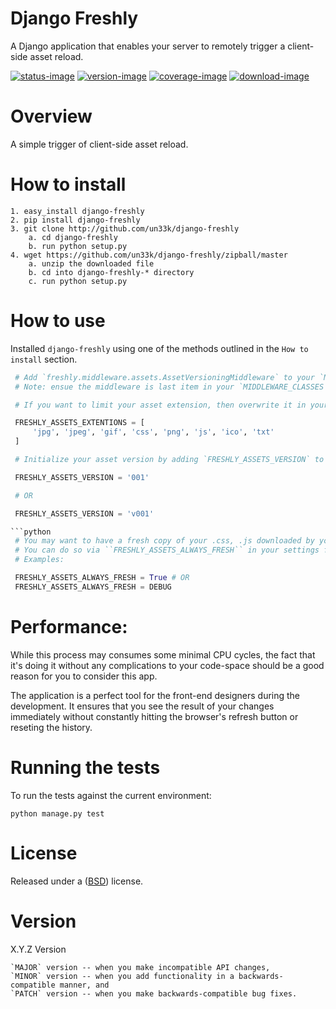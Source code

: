 Django Freshly
====================

A Django application that enables your server to remotely trigger a client-side asset reload.

[![status-image]][status-link]
[![version-image]][version-link]
[![coverage-image]][coverage-link]
[![download-image]][download-link]


Overview
====================

A simple trigger of client-side asset reload.


How to install
====================

    1. easy_install django-freshly
    2. pip install django-freshly
    3. git clone http://github.com/un33k/django-freshly
        a. cd django-freshly
        b. run python setup.py
    4. wget https://github.com/un33k/django-freshly/zipball/master
        a. unzip the downloaded file
        b. cd into django-freshly-* directory
        c. run python setup.py


How to use
====================
Installed `django-freshly` using one of the methods outlined in the `How to install` section.

   ```python
    # Add `freshly.middleware.assets.AssetVersioningMiddleware` to your `MIDDLEWARE_CLASSES`.
    # Note: ensue the middleware is last item in your `MIDDLEWARE_CLASSES`.

    # If you want to limit your asset extension, then overwrite it in your settings file as follow:

    FRESHLY_ASSETS_EXTENTIONS = [
        'jpg', 'jpeg', 'gif', 'css', 'png', 'js', 'ico', 'txt'
    ]

    # Initialize your asset version by adding `FRESHLY_ASSETS_VERSION` to your setting file as follow:

    FRESHLY_ASSETS_VERSION = '001'

    # OR

    FRESHLY_ASSETS_VERSION = 'v001'

   ```python
    # You may want to have a fresh copy of your .css, .js downloaded by your browser during the development
    # You can do so via ``FRESHLY_ASSETS_ALWAYS_FRESH`` in your settings file.
    # Examples:

    FRESHLY_ASSETS_ALWAYS_FRESH = True # OR
    FRESHLY_ASSETS_ALWAYS_FRESH = DEBUG
   ```

Performance:
=================
While this process may consumes some minimal CPU cycles, the fact that it's doing it without
any complications to your code-space should be a good reason for you to consider this app.

The application is a perfect tool for the front-end designers during the development.
It ensures that you see the result of your changes immediately without constantly
hitting the browser's refresh button or reseting the history.


Running the tests
====================

To run the tests against the current environment:

    python manage.py test


License
====================

Released under a ([BSD](LICENSE.md)) license.


Version
====================
X.Y.Z Version

    `MAJOR` version -- when you make incompatible API changes,
    `MINOR` version -- when you add functionality in a backwards-compatible manner, and
    `PATCH` version -- when you make backwards-compatible bug fixes.

[status-image]: https://secure.travis-ci.org/un33k/django-freshly.png?branch=master
[status-link]: http://travis-ci.org/un33k/django-freshly?branch=master

[version-image]: https://img.shields.io/pypi/v/django-freshly.svg
[version-link]: https://pypi.python.org/pypi/django-freshly

[coverage-image]: https://coveralls.io/repos/un33k/django-freshly/badge.svg
[coverage-link]: https://coveralls.io/r/un33k/django-freshly

[download-image]: https://img.shields.io/pypi/dm/django-freshly.svg
[download-link]: https://pypi.python.org/pypi/django-freshly
